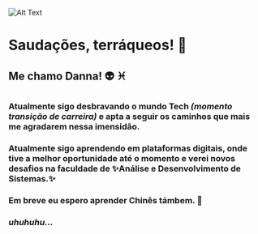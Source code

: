 ![Alt Text](https://media.giphy.com/media/KfBbmcllklLRdwO0Ep/giphy.gif)
# Saudações, terráqueos! :vulcan_salute: <h3>
## Me chamo Danna! :alien: ♓ <h2>
### Atualmente sigo desbravando o mundo **Tech** *(momento transição de carreira)* e apta a seguir os caminhos que mais me agradarem nessa imensidão.<h3>
### Atualmente sigo aprendendo em plataformas digitais, onde tive a melhor oportunidade até o momento e verei novos desafios na faculdade de ✨Análise e Desenvolvimento de Sistemas.✨
### Em breve eu espero aprender Chinês támbem. 🐉 <h3>
###   *uhuhuhu...* <h3>
  
<script src="//platform.linkedin.com/in.js" type="text/javascript"> lang: pt_BR</script><script type="IN/Share" data-url="LINK"></script>



